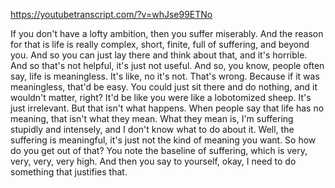 https://youtubetranscript.com/?v=whJse99ETNo

 If you don't have a lofty ambition, then you suffer miserably. And the reason for that is life is really complex, short, finite, full of suffering, and beyond you. And so you can just lay there and think about that, and it's horrible. And so that's not helpful, it's just not useful. And so, you know, people often say, life is meaningless. It's like, no it's not. That's wrong. Because if it was meaningless, that'd be easy. You could just sit there and do nothing, and it wouldn't matter, right? It'd be like you were like a lobotomized sheep. It's just irrelevant. But that isn't what happens. When people say that life has no meaning, that isn't what they mean. What they mean is, I'm suffering stupidly and intensely, and I don't know what to do about it. Well, the suffering is meaningful, it's just not the kind of meaning you want. So how do you get out of that? You note the baseline of suffering, which is very, very, very, very high. And then you say to yourself, okay, I need to do something that justifies that.